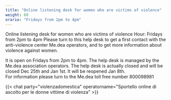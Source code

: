 ```yaml
---
title: "Online listening desk for women who are victims of violence"
weight: 60
orario: "Fridays from 2pm to 4pm"
---
```


Online listening desk for women who are victims of violence
Hour: Fridays from 2pm to 4pm
Please turn to this help desk to get a first contact with the anti-violence center Me.dea operators, and to get more information about violence against women.

It is open on Fridays from 2pm to 4pm.
The help desk is managed by the Me.dea association operators.
The help desk is actually closed and will be closed Dec 25th and Jan 1st. It will be reopened Jan 8th.  
For information please turn to the Me.dea toll free number 800098981

{{< chat party="violenzadomestica" operatorname="Sportello online di ascolto per le donne vittime di violenza" >}}
